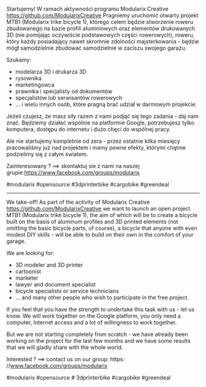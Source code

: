 Startujemy!
W ramach aktywności programu Modularix Creative https://github.com/ModularixCreative
Pragniemy uruchomić otwarty projekt MTB1 (Modularix trike bicycle 1), którego celem będzie stworzenie roweru zbudowanego na bazie profili aluminiowych oraz elementów drukowanych 3D (nie pomijając oczywiście podstawowych części rowerowych), roweru, który każdy posiadający nawet skromnie zdolności majsterkowania - będzie mógł samodzielnie zbudować samodzielnie w zaciszu swojego garażu.

Szukamy:
- modelarza 3D i drukarza 3D
- rysownika
- marketingowca
- prawnika i specjalisty od dokumentów
- specjalistów lub serwisantów rowerowych
- ...
i wielu innych osób, które pragną brać udział w darmowym projekcie. 

Jeżeli czujesz, że masz siły razem z nami podjąć się tego zadania - daj nam znać. Będziemy działać wspólnie na platformie Google, potrzebujesz tylko komputera, dostępu do internetu i dużo chęci do wspólnej pracy. 

Ale nie startujemy kompletnie od zera - przez ostatnie kilka miesięcy pracowaliśmy już nad projektem i mamy pewne efekty, którymi chętnie podzielimy się z całym światem.

Zainteresowany ? ==> skontaktuj sie z nami na naszej grupie:https://www.facebook.com/groups/modularix

#modularix #opensource #3dprinterbike #cargobike #greendeal

***************************************************************************
We take-off!
As part of the activity of Modularix Creative https://github.com/ModularixCreative
we want to launch an open project MTB1 (Modularix trike bicycle 1), the aim of which will be to create a bicycle built on the basis of aluminum profiles and 3D printed elements (not omitting the basic bicycle parts, of course), a bicycle that anyone with even modest DIY skills - will be able to build on their own in the comfort of your garage.

We are looking for:
- 3D modeler and 3D printer
- cartoonist
- marketer
- lawyer and document specialist
- bicycle specialists or service technicians
- ...
and many other people who wish to participate in the free project.

If you feel that you have the strength to undertake this task with us - let us know. We will work together on the Google platform, you only need a computer, Internet access and a lot of willingness to work together.

But we are not starting completely from scratch - we have already been working on the project for the last few months and we have some results that we will gladly share with the whole world.

Interested ? ==> contact us on our group: https: //www.facebook.com/groups/modularix

#modularix #opensource # 3dprinterbike #cargobike #greendeal
